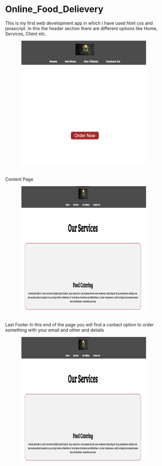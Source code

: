 # Online_Food_Delievery
This is my first web development app in which I have used html css and javascript.
In this the header section there are different options like Home, Services, Client etc.
<br>
<p align="center" ><img src="./sc/sc.1.png" width="400px" height="400px" ></p>
<br>
Content Page
<br>
<p align="center" ><img src="sc/sc.2.png" width="400px" height="400px" ></p>
<br>
Last Footer 
In this end of the page you will find a contact option to order something with your email and other and details
<br>
<p align="center" ><img src="sc/sc.2.png" width="400px" height="400px" ></p>
